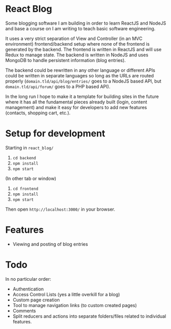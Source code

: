 React Blog
==
Some blogging software I am building in order to learn ReactJS and NodeJS and base a course on I am writing to teach basic software engineering.

It uses a very strict separation of View and Controller (in an MVC environment) frontend/backend setup where none of the frontend is generated by the backend. The frontend is written in ReactJS and will use Redux to manage state. The backend is written in NodeJS and uses MongoDB to handle persistent information (blog entries).

The backend could be rewritten in any other language or different APIs could be written in separate languages so long as the URLs are routed properly (`domain.tld/api/blog/entries/` goes to a NodeJS based API, but `domain.tld/api/forum/` goes to a PHP based API).

In the long run I hope to make it a template for building sites in the future where it has all the fundamental pieces already built (login, content management) and make it easy for developers to add new features (contacts, shopping cart, etc.).

Setup for development
==
Starting in `react_blog/`
  1. `cd backend`
  2. `npm install`
  3. `npm start`

(In other tab or window)
  1. `cd frontend`
  2. `npm install`
  3. `npm start`

Then open `http://localhost:3000/` in your browser.

Features
==
- Viewing and posting of blog entries

Todo
==
In no particular order:
- Authentication
- Access Control Lists (yes a little overkill for a blog)
- Custom page creation
- Tool to manage navigation links (to custom created pages)
- Comments
- Split reducers and actions into separate folders/files related to individual features.
